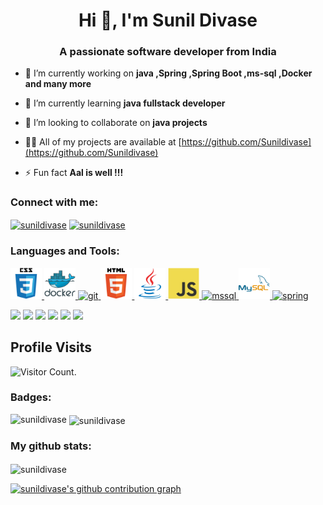 <h1 align="center">Hi 👋, I'm Sunil Divase</h1>
<h3 align="center">A passionate software developer from India</h3>


- 🔭 I’m currently working on **java ,Spring ,Spring Boot ,ms-sql ,Docker and many more**

- 🌱 I’m currently learning **java fullstack developer**

- 👯 I’m looking to collaborate on **java projects**

- 👨‍💻 All of my projects are available at [https://github.com/Sunildivase](https://github.com/Sunildivase)

- ⚡ Fun fact **Aal is well !!!**

<h3 align="left">Connect with me:</h3>
<p align="left">
<a href="https://linkedin.com/in/sunildivase" target="blank"><img align="center" src="https://raw.githubusercontent.com/rahuldkjain/github-profile-readme-generator/master/src/images/icons/Social/linked-in-alt.svg" alt="sunildivase" height="30" width="40" /></a>
<a href="https://instagram.com/sunildivase" target="blank"><img align="center" src="https://raw.githubusercontent.com/rahuldkjain/github-profile-readme-generator/master/src/images/icons/Social/instagram.svg" alt="sunildivase" height="30" width="40" /></a>
</p>

<h3 align="left">Languages and Tools:</h3>
<p align="left"> <a href="https://www.w3schools.com/css/" target="_blank" rel="noreferrer"> <img src="https://raw.githubusercontent.com/devicons/devicon/master/icons/css3/css3-original-wordmark.svg" alt="css3"  height="50"/> </a> <a href="https://www.docker.com/" target="_blank" rel="noreferrer"> <img src="https://raw.githubusercontent.com/devicons/devicon/master/icons/docker/docker-original-wordmark.svg" alt="docker"  height="50"/> </a> <a href="https://git-scm.com/" target="_blank" rel="noreferrer"> <img src="https://www.vectorlogo.zone/logos/git-scm/git-scm-icon.svg" alt="git"  height="50"/> </a> <a href="https://www.w3.org/html/" target="_blank" rel="noreferrer"> <img src="https://raw.githubusercontent.com/devicons/devicon/master/icons/html5/html5-original-wordmark.svg" alt="html5" height="50"/> </a> <a href="https://www.java.com" target="_blank" rel="noreferrer"> <img src="https://raw.githubusercontent.com/devicons/devicon/master/icons/java/java-original.svg" alt="java"  height="50"/> </a> <a href="https://developer.mozilla.org/en-US/docs/Web/JavaScript" target="_blank" rel="noreferrer"> <img src="https://raw.githubusercontent.com/devicons/devicon/master/icons/javascript/javascript-original.svg" alt="javascript"  height="50"/> </a> <a href="https://www.microsoft.com/en-us/sql-server" target="_blank" rel="noreferrer"> <img src="https://www.svgrepo.com/show/303229/microsoft-sql-server-logo.svg" alt="mssql"  height="50"/> </a> <a href="https://www.mysql.com/" target="_blank" rel="noreferrer"> <img src="https://raw.githubusercontent.com/devicons/devicon/master/icons/mysql/mysql-original-wordmark.svg" alt="mysql"  height="50"/> </a> <a href="https://spring.io/" target="_blank" rel="noreferrer"> <img src="https://www.vectorlogo.zone/logos/springio/springio-icon.svg" alt="spring" height="50"/> </a> </p>
<code><img height="50" src="https://img.icons8.com/color/344/intellij-idea.png"></code>
<code><img height="50" src="https://github.com/get-icon/geticon/blob/master/icons/microsoft-windows.svg"></code>
<code><img height="50" src="https://github.com/get-icon/geticon/blob/master/icons/microsoft-office.svg"></code>
<code><img height="30" src="https://github.com/get-icon/geticon/blob/master/icons/maven.svg"></code>
<code><img height="50" src="https://img.icons8.com/color/344/notepad-plus-plus.png"></code>
<code><img height="50" src="https://www.vectorlogo.zone/logos/github/github-ar21.svg"></code>

## Profile Visits
![Visitor Count](https://profile-counter.glitch.me/{sunildivase}/count.svg).

### Badges:
<p><img align="left" src="https://github-readme-stats.vercel.app/api/top-langs?username=sunildivase&show_icons=true&locale=en&layout=compact" alt="sunildivase" /></p>

<p>&nbsp;<img align="center" src="https://github-readme-stats.vercel.app/api?username=sunildivase&show_icons=true&locale=en" alt="sunildivase" /></p>

### My github stats:
<p><img align="center" src="https://github-readme-streak-stats.herokuapp.com/?user=sunildivase&" alt="sunildivase" /></p>

[![sunildivase's github contribution graph](https://github-readme-activity-graph.vercel.app/graph?username=sunildivase&custom_title=sunildivase%27s%20activity%20graph&bg_color=fffff0&line=0891b2&point=ffffff&area_color=1c1917&area=true&hide_border=true&color=708090&days=60)](https://github.com/sunildivase)
